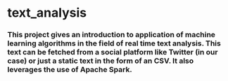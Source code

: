# text_analysis

### This project gives an introduction to application of machine learning algorithms in the field of real time text analysis. This text can be fetched from a social platform like Twitter (in our case) or just a static text in the form of an CSV. It also leverages the use of Apache Spark. 
